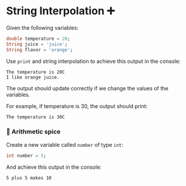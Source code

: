 # String Interpolation ➕

Given the following variables:

```dart
double temperature = 20;
String juice = 'juice';
String flavor = 'orange';
```

Use `print` and string interpolation to achieve this output in the console:

```
The temperature is 20C
I like orange juice.
```

The output should update correctly if we change the values of the variables.

For example, if temperature is 30, the output should print:

```
The temperature is 30C
```

### 🍋 Arithmetic spice

Create a new variable called `number` of type `int`:

```dart
int number = 5;
```

And achieve this output in the console:

```
5 plus 5 makes 10
```
